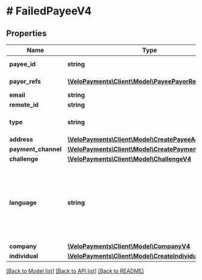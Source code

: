 # # FailedPayeeV4

## Properties

Name | Type | Description | Notes
------------ | ------------- | ------------- | -------------
**payee_id** | **string** |  | [optional] [readonly]
**payor_refs** | [**\VeloPayments\Client\Model\PayeePayorRefV4[]**](PayeePayorRefV4.md) |  | [optional] [readonly]
**email** | **string** |  | [optional]
**remote_id** | **string** |  | [optional]
**type** | **string** | Type of Payee. One of the following values: Individual, Company | [optional]
**address** | [**\VeloPayments\Client\Model\CreatePayeeAddressV4**](CreatePayeeAddressV4.md) |  | [optional]
**payment_channel** | [**\VeloPayments\Client\Model\CreatePaymentChannelV4**](CreatePaymentChannelV4.md) |  | [optional]
**challenge** | [**\VeloPayments\Client\Model\ChallengeV4**](ChallengeV4.md) |  | [optional]
**language** | **string** | An IETF BCP 47 language code which has been configured for use within this Velo environment.&lt;BR&gt; See the /v1/supportedLanguages endpoint to list the available codes for an environment. | [optional]
**company** | [**\VeloPayments\Client\Model\CompanyV4**](CompanyV4.md) |  | [optional]
**individual** | [**\VeloPayments\Client\Model\CreateIndividualV4**](CreateIndividualV4.md) |  | [optional]

[[Back to Model list]](../../README.md#models) [[Back to API list]](../../README.md#endpoints) [[Back to README]](../../README.md)
